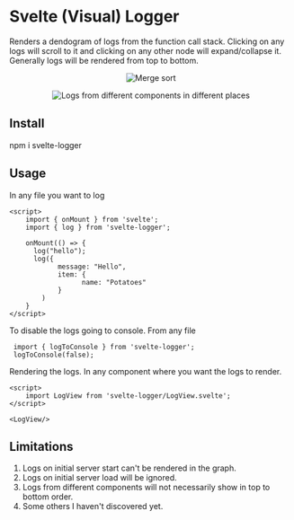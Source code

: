 # Svelte (Visual) Logger

Renders a dendogram of logs from the function call stack. Clicking on any logs will scroll to it and clicking on any other node will expand/collapse it.
Generally logs will be rendered from top to bottom.

<p align="center">
  <img src="https://i.imgur.com/jutkVST.jpg" alt="Merge sort">
</p>

<p align="center">
  <img src="https://i.imgur.com/YM5iCHc.png" alt="Logs from different components in different places">
</p>


## Install
npm i svelte-logger

## Usage

In any file you want to log
```
<script>
    import { onMount } from 'svelte';
  	import { log } from 'svelte-logger';

    onMount(() => {
      log("hello");
      log({
            message: "Hello",
            item: {
                  name: "Potatoes"
            }
        )
    }
</script>
```

To disable the logs going to console. From any file
```
 import { logToConsole } from 'svelte-logger';
 logToConsole(false);
```

Rendering the logs. In any component where you want the logs to render.
```
<script>
	import LogView from 'svelte-logger/LogView.svelte';	
</script>

<LogView/>
```

## Limitations
1. Logs on initial server start can't be rendered in the graph.
2. Logs on initial server load will be ignored.
3. Logs from different components will not necessarily show in top to bottom order.
4. Some others I haven't discovered yet. 
